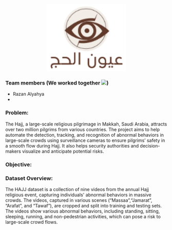 



<p align="center">
   <img src='logo.png' width=250>
</p>

### Team members (We worked together <img src='image/Togatherr.jpeg' width=40>)
   - Razan Alyahya
   - 
         
### Problem:
The Hajj, a large-scale religious pilgrimage in Makkah, Saudi Arabia, attracts over two million pilgrims from various countries. The project aims to help automate the detection, tracking, and recognition of abnormal behaviors in large-scale crowds using surveillance cameras to ensure pilgrims’ safety in a smooth flow during Hajj. It also helps security authorities and decision-makers visualize and anticipate potential risks.

### Objective:

 


### Dataset Overview:
The HAJJ dataset is a collection of nine videos from the annual Hajj religious event, capturing individuals' abnormal behaviors in massive crowds. The videos, captured in various scenes (“Massaa”,“Jamarat”, “Arafat”, and “Tawaf”), are cropped and split into training and testing sets. The videos show various abnormal behaviors, including standing, sitting, sleeping, running, and non-pedestrian activities, which can pose a risk to large-scale crowd flows.


